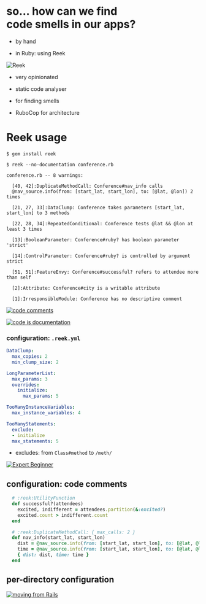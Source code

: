 # so… how can we find<br />code smells in our apps?

* by hand
<!-- .element: class="fragment" -->

* in Ruby: using Reek
<!-- .element: class="fragment" -->


![Reek](img/reek.text.png)
<!-- .element: style="width: 50%" -->

* very opinionated
<!-- .element: class="fragment" -->
* static code analyser
<!-- .element: class="fragment" -->
* for finding smells
<!-- .element: class="fragment" -->
* RuboCop for architecture
<!-- .element: class="fragment" -->


# Reek usage

```nohighlight
$ gem install reek
```
<!-- .element: class="fragment" -->

```nohighlight
$ reek --no-documentation conference.rb
```
<!-- .element: class="fragment" -->

```nohighlight
conference.rb -- 8 warnings:
```
<!-- .element: class="fragment" -->

```nohighlight
  [40, 42]:DuplicateMethodCall: Conference#nav_info calls
  @nav_source.info(from: [start_lat, start_lon], to: [@lat, @lon]) 2 times
```
<!-- .element: class="fragment" -->

```nohighlight
  [21, 27, 33]:DataClump: Conference takes parameters [start_lat, start_lon] to 3 methods
```
<!-- .element: class="fragment" -->

```nohighlight
  [22, 28, 34]:RepeatedConditional: Conference tests @lat && @lon at least 3 times
```
<!-- .element: class="fragment" -->

```nohighlight
  [13]:BooleanParameter: Conference#ruby? has boolean parameter 'strict'
```
<!-- .element: class="fragment" -->

```nohighlight
  [14]:ControlParameter: Conference#ruby? is controlled by argument strict
```
<!-- .element: class="fragment" -->

```nohighlight
  [51, 51]:FeatureEnvy: Conference#successful? refers to attendee more than self
```
<!-- .element: class="fragment" -->

```nohighlight
  [2]:Attribute: Conference#city is a writable attribute
```
<!-- .element: class="fragment" -->

```nohighlight
  [1]:IrresponsibleModule: Conference has no descriptive comment
```
<!-- .element: class="fragment" -->


[![code comments](img/code_comments.png)](https://twitter.com/nzkoz/status/538892801941848064)
<!-- .element: class="nzkoz" -->


[![code is documentation](img/code_is_documentation.png)](https://twitter.com/tef_ebooks/status/638142134881779712)


### configuration: `.reek.yml`

```yaml
DataClump:
  max_copies: 2
  min_clump_size: 2
```
<!-- .element: class="fragment" -->

```yaml
LongParameterList:
  max_params: 3
  overrides:
    initialize:
      max_params: 5
```
<!-- .element: class="fragment" -->

```yaml
TooManyInstanceVariables:
  max_instance_variables: 4
```
<!-- .element: class="fragment" -->

```yaml
TooManyStatements:
  exclude:
  - initialize
  max_statements: 5
```
<!-- .element: class="fragment" -->

* <span class='fragment'>excludes: from `Class#method` to `/meth/`</span>


[![Expert Beginner](img/expert.png)](https://twitter.com/ExpertBeginner1/status/587630171634737152)


## configuration: code comments

```ruby
  # :reek:UtilityFunction
  def successful?(attendees)
    excited, indifferent = attendees.partition(&:excited?)
    excited.count > indifferent.count
  end
```
<!-- .element: class="fragment" -->

```ruby
  # :reek:DuplicateMethodCall: { max_calls: 2 }
  def nav_info(start_lat, start_lon)
    dist = @nav_source.info(from: [start_lat, start_lon], to: [@lat, @lon]).dist
    time = @nav_source.info(from: [start_lat, start_lon], to: [@lat, @lon]).time
    { dist: dist, time: time }
  end
```
<!-- .element: class="fragment" -->


## per-directory configuration

[![moving from Rails](img/rails.png)](https://twitter.com/jessitron/status/627528493300105216)
<!-- .element: class="fragment" -->
